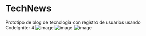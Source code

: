 # TechNews
Prototipo de blog de tecnología con registro de usuarios usando CodeIgniter 4
![image](https://github.com/GerardoRmzS/TechNews/assets/69098139/758ccb07-5b6b-4d45-a1df-bffc8400b15c)
![image](https://github.com/GerardoRmzS/TechNews/assets/69098139/149a2718-6114-4e6b-9587-23901d3b8960)
![image](https://github.com/GerardoRmzS/TechNews/assets/69098139/0fc39188-e454-433b-a187-890c28f2479d)


